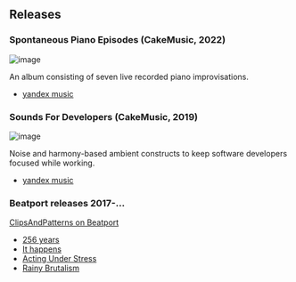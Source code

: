 ## Releases

### Spontaneous Piano Episodes (CakeMusic, 2022)
![image](https://user-images.githubusercontent.com/21345604/151690638-78a1cac3-53e5-4bce-a143-db3b7e8dab55.png)

An album consisting of seven live recorded piano improvisations.

- [yandex music](https://music.yandex.ru/album/20300266)


### Sounds For Developers (CakeMusic, 2019)

![image](https://user-images.githubusercontent.com/21345604/151690761-e0ade6eb-c221-46ce-b4ec-6245a499846d.png)

Noise and harmony-based ambient constructs to keep software developers focused while working.

- [yandex music](https://music.yandex.ru/album/9097141)

### Beatport releases 2017-...

[ClipsAndPatterns on Beatport](https://www.beatport.com/artist/clipsandpatterns/625124)

- [256 years](https://www.beatport.com/track/256-years/14877582)
- [It happens](https://www.beatport.com/track/it-happens/15976171)
- [Acting Under Stress](https://www.beatport.com/track/acting-under-stress/15910852)
- [Rainy Brutalism](https://www.beatport.com/track/rainy-brutalism/13563515)
